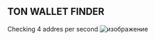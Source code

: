 ## TON WALLET FINDER 
Checking 4 addres per second
![изображение](https://github.com/user-attachments/assets/3e8b6d59-7aa1-412a-9c93-77cf2d0e005e)

